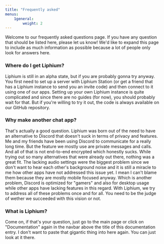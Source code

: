 ```yaml
---
title: "Frequently asked"
menus:
    1general:
        weight: 2
---
```


Welcome to our frequently asked questions page. If you have any question that should be listed here, please let us know! We'd like to expand this page to include as much information as possible because a lot of people only look for answers here.

### Where do I get Liphium?

Liphium is still in an alpha state, but if you are probably gonna try anyway. You first need to set up a server with Liphium Station (or get a friend that has a Liphium instance to send you an invite code) and then connect to it using one of our apps. Setting up your own Liphium instance is quite complicated and since there are no guides (for now), you should probably wait for that. But if you're willing to try it out, the code is always available on our GitHub repository.

### Why make another chat app?

That's actually a good question. Liphium was born out of the need to have an alternative to Discord that doesn't suck in terms of privacy and features. Me and my friends have been using Discord to communicate for a really long time. But the feature we mostly use are private messages and calls. And all of that is not end-to-end encrypted which honestly sucks. While trying out so many alternatives that were already out there, nothing was a great fit. The lacking audio settings were the biggest problem since we don't want to hear each other's background noise and it is still a miracle to me how other apps have not addressed this issue yet. I mean I can't blame them because they are mostly mobile focused anyway. Which is another problem, Discord is optimized for "gamers" and also for desktop usage while other apps have lacking features in this regard. With Liphium, we try to address all of these problems once and for all. You need to be the judge of wether we succeeded with this vision or not.

### What is Liphium?

Come on, if that's your question, just go to the main page or click on "Documentation" again in the navbar above the title of this documentation entry. I don't want to paste that gigantic thing into here again. You can just look at it there.